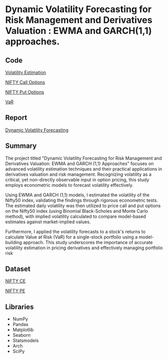 # Dynamic Volatility Forecasting for Risk Management and Derivatives Valuation : EWMA and GARCH(1,1) approaches.

## Code
[Volatility Estimation](https://github.com/Sharma-Amol/Dynamic-Volatility-Forecasting/blob/main/Volatility%20Estimation%20Final.ipynb)

[NIFTY Call Options](https://github.com/Sharma-Amol/Dynamic-Volatility-Forecasting/blob/main/NIFTY%20Call%20Valuation%20Final.ipynb)

[NIFTY Put Options](https://github.com/Sharma-Amol/Dynamic-Volatility-Forecasting/blob/main/NIFTY%20Put%20Valuation%20Final.ipynb)

[VaR](https://github.com/Sharma-Amol/Dynamic-Volatility-Forecasting/blob/main/VaR%20Estimation%20Final.ipynb)

## Report
[Dynamic Volatility Forecasting](https://github.com/Sharma-Amol/Dynamic-Volatility-Forecasting/blob/main/Dynamic%20Volatility%20Forecasting.pdf)

## Summary
The project titled "Dynamic Volatility Forecasting for Risk Management and Derivatives Valuation: EWMA and GARCH (1,1) Approaches" focuses on advanced volatility estimation techniques and their practical applications in derivatives valuation and risk management. Recognizing volatility as a critical, yet non-directly observable input in option pricing, this study employs econometric models to forecast volatility effectively.

 Using EWMA and GARCH (1,1) models, I estimated the volatility of the Nifty50 index, validating the findings through rigorous econometric tests. The estimated daily volatility was then utilized to price call and put options on the Nifty50 index (using Binomial Black-Scholes and Monte Carlo method), with implied volatility calculated to compare model-based estimates against market-implied values. 
 
Furthermore, I applied the volatility forecasts to a stock's returns to calculate Value at Risk (VaR) for a single-stock portfolio using a model-building approach. This study underscores the importance of accurate volatility estimation in pricing derivatives and effectively managing portfolio risk

## Dataset
[NIFTY CE](https://github.com/Sharma-Amol/Dynamic-Volatility-Forecasting/blob/main/NIFTY%20CE.csv)

[NIFTY PE](https://github.com/Sharma-Amol/Dynamic-Volatility-Forecasting/blob/main/NIFTY%20PE.csv)

## Libraries
 * NumPy
 * Pandas
 * Matplotlib
 * Seaborn
 * Statsmodels
 * Arch
 * SciPy
